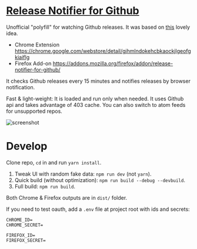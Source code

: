 # [Release Notifier for Github](https://github.com/crimx/ext-github-release-notifier)

Unofficial "polyfill" for watching Github releases. It was based on [this](https://github.com/isaacs/github/issues/410#issuecomment-291797759) lovely idea.

- Chrome Extension <https://chrome.google.com/webstore/detail/gjhmlndokehcbkaockjlgeofgkiaiflg>
- Firefox Add-on <https://addons.mozilla.org/firefox/addon/release-notifier-for-github/>

It checks Github releases every 15 minutes and notifies releases by browser notification.

Fast & light-weight: It is loaded and run only when needed. It uses Github api and takes advantage of 403 cache. You can also switch to atom feeds for unsupported repos.

![screenshot](https://github.com/crimx/ext-github-release-notifier/wiki/images/screen2.png)

# Develop

Clone repo, `cd` in and run `yarn install`.

1. Tweak UI with random fake data: `npm run dev` (not `yarn`).
2. Quick build (without optimization): `npm run build --debug --devbuild`.
3. Full build: `npm run build`.

Both Chrome & Firefox outputs are in `dist/` folder.

If you need to test oauth, add a `.env` file at project root with ids and secrets:

```
CHROME_ID=
CHROME_SECRET=

FIREFOX_ID=
FIREFOX_SECRET=
```
